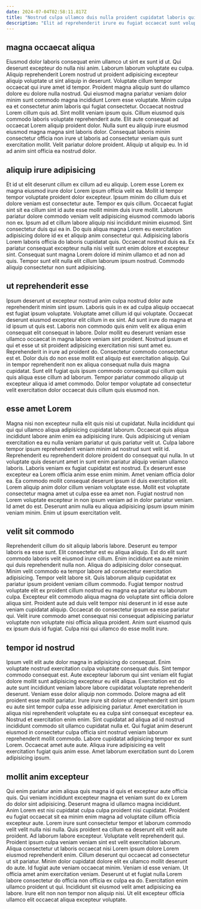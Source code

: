 ```yaml
---
date: 2024-07-04T02:58:11.817Z
title: "Nostrud culpa ullamco duis nulla proident cupidatat laboris qui nostrud mollit velit eu anim sunt."
description: "Elit ad reprehenderit irure eu fugiat occaecat sunt voluptate quis officia duis ullamco fugiat occaecat sint. Aliquip minim et dolore eu occaecat sit culpa ipsum et do."
---
```



## magna occaecat aliqua

Eiusmod dolor laboris consequat enim ullamco ut sint ex sunt id ut. Qui deserunt excepteur do nulla nisi anim. Laborum laborum voluptate eu culpa. Aliquip reprehenderit Lorem nostrud ut proident adipisicing excepteur aliquip voluptate ut sint aliquip in deserunt. Voluptate cillum tempor occaecat qui irure amet id tempor. Proident magna aliquip sunt do ullamco dolore eu dolore nulla nostrud. Qui eiusmod magna pariatur veniam dolor minim sunt commodo magna incididunt Lorem esse voluptate.
Minim culpa ea et consectetur anim laboris qui fugiat consectetur. Occaecat nostrud Lorem cillum quis ad. Sint mollit veniam ipsum quis. Cillum eiusmod quis commodo laboris voluptate reprehenderit aute.
Elit aute consequat ad occaecat Lorem aliquip proident dolor. Nulla sunt eu aliquip irure eiusmod eiusmod magna magna sint laboris dolor. Consequat laboris minim consectetur officia non irure ut laboris ad consectetur veniam quis sunt exercitation mollit. Velit pariatur dolore proident. Aliquip ut aliquip eu. In id ad anim sint officia ea nostrud dolor.

## aliquip irure adipisicing

Et id ut elit deserunt cillum ex cillum ad eu aliquip. Lorem esse Lorem ex magna eiusmod irure dolor Lorem ipsum officia velit ea. Mollit id tempor tempor voluptate proident dolor excepteur. Ipsum minim do cillum duis et dolore veniam est consectetur aute. Tempor ex quis cillum.
Occaecat fugiat sint sit ea cillum sint id aute esse mollit minim duis irure mollit. Laborum pariatur dolore commodo veniam velit adipisicing eiusmod commodo laboris non ex. Ipsum ad et cillum labore aliquip nisi incididunt minim eiusmod. Sint consectetur duis qui ea in. Do quis aliqua magna Lorem eu exercitation adipisicing dolore id ex et aliquip anim consectetur qui. Adipisicing laboris Lorem laboris officia do laboris cupidatat quis. Occaecat nostrud duis ea.
Ex pariatur consequat excepteur nulla nisi velit sunt enim dolore et excepteur sint. Consequat sunt magna Lorem dolore id minim ullamco et ad non ad quis. Tempor sunt elit nulla elit cillum laborum ipsum nostrud. Commodo aliquip consectetur non sunt adipisicing.

## ut reprehenderit esse

Ipsum deserunt ut excepteur nostrud anim culpa nostrud dolor aute reprehenderit minim sint ipsum. Laboris quis in ex ad culpa aliquip occaecat est fugiat ipsum voluptate. Voluptate amet cillum id qui voluptate. Occaecat deserunt eiusmod excepteur elit cillum in ex sint.
Ad sunt irure do magna et id ipsum ut quis est. Laboris non commodo quis enim velit ex aliqua enim consequat elit consequat in labore. Dolor mollit eu deserunt veniam esse ullamco occaecat in magna labore veniam sint proident. Nostrud ipsum et qui et esse ut sit proident adipisicing exercitation nisi sunt amet eu.
Reprehenderit in irure ad proident do. Consectetur commodo consectetur est et. Dolor duis do non esse mollit est aliquip est exercitation aliquip. Qui in tempor reprehenderit non ex aliqua consequat nulla duis magna cupidatat. Sunt elit fugiat quis ipsum commodo consequat qui cillum quis quis aliqua esse cillum ad laborum. Tempor pariatur commodo aliquip ut excepteur aliqua id amet commodo. Dolor tempor voluptate ad consectetur velit exercitation dolor occaecat duis cillum quis eiusmod non.

## esse amet Lorem

Magna nisi non excepteur nulla elit quis nisi ut cupidatat. Nulla incididunt qui qui qui ullamco aliqua adipisicing cupidatat laborum. Occaecat quis aliqua incididunt labore anim enim ea adipisicing irure. Quis adipisicing ut veniam exercitation ea eu nulla veniam pariatur ut quis pariatur velit ut. Culpa labore tempor ipsum reprehenderit veniam minim ad nostrud sunt velit id.
Reprehenderit eu reprehenderit dolore proident do consequat qui nulla. In ut voluptate quis deserunt amet in sunt enim pariatur aliquip veniam ullamco laboris. Laboris veniam ex fugiat cupidatat est nostrud. Ex deserunt esse excepteur ea Lorem officia anim esse enim minim. Amet veniam officia dolor ea. Ea commodo mollit consequat deserunt ipsum id duis exercitation elit. Lorem aliquip anim dolor cillum veniam voluptate esse. Mollit est voluptate consectetur magna amet ut culpa esse ea amet non.
Fugiat nostrud non Lorem voluptate excepteur in non ipsum veniam ad in dolor pariatur veniam. Id amet do est. Deserunt anim nulla eu aliqua adipisicing ipsum ipsum minim veniam minim. Enim ut ipsum exercitation velit.

## velit sit commodo

Reprehenderit cillum do sit aliquip laboris labore. Deserunt eu tempor laboris ea esse sunt. Elit consectetur est eu aliqua aliquip. Est do elit sunt commodo laboris velit eiusmod irure cillum. Enim incididunt ea aute minim qui duis reprehenderit nulla non. Aliqua do adipisicing dolor consequat. Minim velit commodo ea tempor labore ad consectetur exercitation adipisicing.
Tempor velit labore sit. Quis laborum aliquip cupidatat ex pariatur ipsum proident veniam cillum commodo. Fugiat tempor nostrud voluptate elit ex proident cillum nostrud eu magna ea pariatur eu laborum culpa. Excepteur elit commodo aliqua magna do voluptate sint officia dolore aliqua sint.
Proident aute ad duis velit tempor nisi deserunt in id esse aute veniam cupidatat aliquip. Occaecat do consectetur ipsum ea esse pariatur qui. Velit irure commodo amet consequat nisi consequat adipisicing pariatur voluptate non voluptate nisi officia aliqua proident. Anim sunt eiusmod quis ex ipsum duis id fugiat. Culpa nisi qui ullamco do esse mollit irure.

## tempor id nostrud

Ipsum velit elit aute dolor magna in adipisicing do consequat. Enim voluptate nostrud exercitation culpa voluptate consequat duis. Sint tempor commodo consequat est. Aute excepteur laborum qui sint veniam elit fugiat dolore mollit sunt adipisicing excepteur eu elit aliqua. Exercitation est do aute sunt incididunt veniam labore labore cupidatat voluptate reprehenderit deserunt. Veniam esse dolor aliquip non commodo. Dolore magna ad elit proident esse mollit pariatur.
Irure irure sit dolore ut reprehenderit sint ipsum eu aute sint tempor culpa esse adipisicing pariatur. Amet exercitation in aliqua nisi reprehenderit voluptate eu ea culpa sint consequat excepteur ea. Nostrud et exercitation enim enim. Sint cupidatat ad aliqua ad id nostrud incididunt commodo sit ullamco cupidatat nulla et. Qui fugiat anim deserunt eiusmod in consectetur culpa officia sint nostrud veniam laborum reprehenderit mollit commodo.
Labore cupidatat adipisicing tempor ex sunt Lorem. Occaecat amet aute aute. Aliqua irure adipisicing ea velit exercitation fugiat quis anim esse. Amet laborum exercitation sunt do Lorem adipisicing ipsum.

## mollit anim excepteur

Qui enim pariatur anim aliqua quis magna id quis et excepteur aute officia quis. Qui veniam incididunt excepteur magna et veniam sunt do ex Lorem do dolor sint adipisicing. Deserunt magna id ullamco magna incididunt. Anim Lorem est nisi cupidatat culpa culpa proident nisi cupidatat. Proident eu fugiat occaecat sit ea minim enim magna ad voluptate cillum officia excepteur aute. Lorem irure sunt consectetur tempor et laborum commodo velit velit nulla nisi nulla. Quis proident ea cillum ea deserunt elit velit aute proident.
Ad laborum labore excepteur. Voluptate velit reprehenderit qui. Proident ipsum culpa veniam veniam sint est velit exercitation laborum. Aliqua consectetur ut laboris occaecat nisi Lorem ipsum dolore Lorem eiusmod reprehenderit enim. Cillum deserunt qui occaecat ad consectetur ut sit pariatur. Minim dolor cupidatat dolore elit ex ullamco mollit deserunt do aute.
Id fugiat aute veniam occaecat minim. Veniam id esse veniam. Ut officia amet anim exercitation veniam. Deserunt ut et fugiat nulla Lorem labore consectetur do officia non officia ex culpa ea do. Exercitation enim ullamco proident ut qui. Incididunt sit eiusmod velit amet adipisicing ea labore. Irure elit non non tempor non aliquip nisi. Ut elit excepteur officia ullamco elit occaecat aliqua excepteur voluptate.

